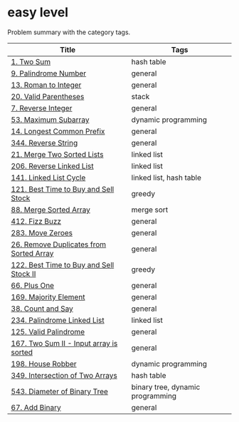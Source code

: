 # easy level

Problem summary with the category tags.

| Title | Tags |
| ----- | ---- |
| [1. Two Sum](https://leetcode.com/problems/two-sum/) | hash table |
| [9. Palindrome Number](https://leetcode.com/problems/palindrome-number/) | general |
| [13. Roman to Integer](https://leetcode.com/problems/roman-to-integer/) | general |
| [20. Valid Parentheses](https://leetcode.com/problems/valid-parentheses/) | stack |
| [7. Reverse Integer](https://leetcode.com/problems/reverse-integer/) | general |
| [53. Maximum Subarray](https://leetcode.com/problems/maximum-subarray/)| dynamic programming |
| [14. Longest Common Prefix](https://leetcode.com/problems/longest-common-prefix/) | general |
| [344. Reverse String](https://leetcode.com/problems/reverse-string/) | general |
| [21. Merge Two Sorted Lists](https://leetcode.com/problems/merge-two-sorted-lists/) | linked list |
| [206. Reverse Linked List](https://leetcode.com/problems/reverse-linked-list/) | linked list |
| [141. Linked List Cycle](https://leetcode.com/problems/linked-list-cycle/) | linked list, hash table |
| [121. Best Time to Buy and Sell Stock](https://leetcode.com/problems/best-time-to-buy-and-sell-stock/) | greedy |
| [88. Merge Sorted Array](https://leetcode.com/problems/merge-sorted-array/) | merge sort |
| [412. Fizz Buzz](https://leetcode.com/problems/fizz-buzz/) | general |
| [283. Move Zeroes](https://leetcode.com/problems/move-zeroes/) | general |
| [26. Remove Duplicates from Sorted Array](https://leetcode.com/problems/remove-duplicates-from-sorted-array/) | general |
| [122. Best Time to Buy and Sell Stock II](https://leetcode.com/problems/best-time-to-buy-and-sell-stock-ii/) | greedy |
| [66. Plus One](https://leetcode.com/problems/plus-one/) | general |
| [169. Majority Element](https://leetcode.com/problems/majority-element/) | general |
| [38. Count and Say](https://leetcode.com/problems/count-and-say/) | general |
| [234. Palindrome Linked List](https://leetcode.com/problems/palindrome-linked-list/) | linked list |
| [125. Valid Palindrome](https://leetcode.com/problems/valid-palindrome/) | general |
| [167. Two Sum II - Input array is sorted](https://leetcode.com/problems/two-sum-ii-input-array-is-sorted/) | general |
| [198. House Robber](https://leetcode.com/problems/house-robber/) | dynamic programming |
| [349. Intersection of Two Arrays](https://leetcode.com/problems/intersection-of-two-arrays/) | hash table |
| [543. Diameter of Binary Tree](https://leetcode.com/problems/diameter-of-binary-tree/) | binary tree, dynamic programming |
| [67. Add Binary](https://leetcode.com/problems/add-binary/) | general |
